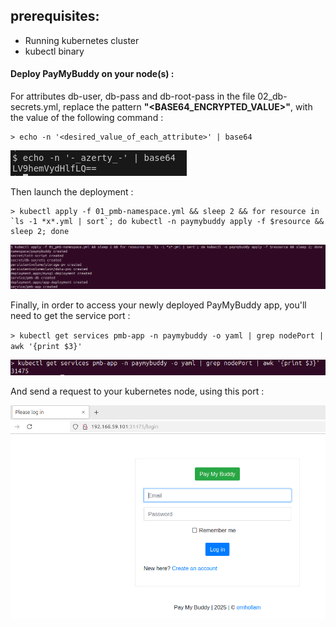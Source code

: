 ## prerequisites:

- Running kubernetes cluster
- kubectl binary

#### Deploy PayMyBuddy on your node(s) :

For attributes db-user, db-pass and db-root-pass in the file 02_db-secrets.yml, replace the pattern **"<BASE64_ENCRYPTED_VALUE>"**, with the value of the following command :

```
> echo -n '<desired_value_of_each_attribute>' | base64
```

![](images/20250206_223426_base64.png)

Then launch the deployment :

```
> kubectl apply -f 01_pmb-namespace.yml && sleep 2 && for resource in `ls -1 *x*.yml | sort`; do kubectl -n paymybuddy apply -f $resource && sleep 2; done
```

![](images/20250206_225847_deploy.png)

Finally, in order to access your newly deployed PayMyBuddy app, you'll need to get the service port :

`> kubectl get services pmb-app -n paymybuddy -o yaml | grep nodePort | awk '{print $3}'`

![](images/20250210_213408_nodeport.png)

And send a request to your kubernetes node, using this port :


![](images/20250210_224739_k8s_pmb.png)
